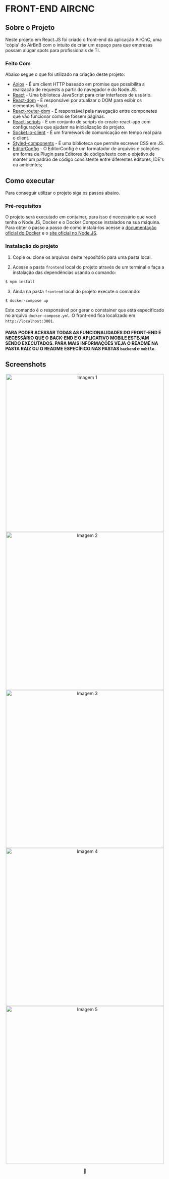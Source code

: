 # FRONT-END AIRCNC

## Sobre o Projeto
Neste projeto em React.JS foi criado o front-end da aplicação AirCnC, uma 'cópia' do AirBnB com o intuito de criar um espaço para que empresas possam alugar spots para profissionais de TI.

### Feito Com
Abaixo segue o que foi utilizado na criação deste projeto:

- [Axios](https://github.com/axios/axios) - É um client HTTP baseado em promise que possibilita a realização de requests a partir do navegador e do Node.JS.
- [React](https://github.com/facebook/react) - Uma biblioteca JavaScript para criar interfaces de usuário.
- [React-dom](https://github.com/facebook/react/tree/master/packages/react-dom) - É responsável por atualizar o DOM para exibir os elementos React.
- [React-router-dom](https://github.com/ReactTraining/react-router/tree/master/packages/react-router-dom) - É responsável pela navegação entre componetes que vão funcionar como se fossem páginas.
- [React-scripts](https://create-react-app.dev/docs/available-scripts/) - É um conjunto de scripts do create-react-app com configurações que ajudam na inicialização do projeto.
- [Socket.io-client](https://github.com/socketio/socket.io-client) - É um framework de comunicação em tempo real para o client.
- [Styled-components](https://github.com/socketio/socket.io-client) - É uma biblioteca que permite escrever CSS em JS.
- [EditorConfig](https://editorconfig.org/) - O EditorConfig é um formatador de arquivos e coleções em forma de Plugin para Editores de código/texto com o objetivo de manter um padrão de código consistente entre diferentes editores, IDE's ou ambientes;

## Como executar
Para conseguir utilizar o projeto siga os passos abaixo.

### Pré-requisitos
O projeto será executado em container, para isso é necessário que você tenha o Node.JS, Docker e o Docker Compose instalados na sua máquina. Para obter o passo a passo de como instalá-los acesse a [documentação oficial do Docker](https://docs.docker.com/install/) e o [site oficial no Node.JS](https://nodejs.org/en/download/).

### Instalação do projeto
1. Copie ou clone os arquivos deste repositório para uma pasta local.

2. Acesse a pasta `frontend` local do projeto através de um terminal e faça a instalação das dependências usando o comando:
```sh
$ npm install
```

3. Ainda na pasta `frontend` local do projeto execute o comando:
```sh
$ docker-compose up
```

Este comando é o responsável por gerar o constainer que está especificado no arquivo `docker-compose.yml`. O front-end fica localizado em `http://localhost:3001`.

#### PARA PODER ACESSAR TODAS AS FUNCIONALIDADES DO FRONT-END É NECESSÁRIO QUE O BACK-END E O APLICATIVO MOBILE ESTEJAM SENDO EXECUTADOS. PARA MAIS INFORMAÇÕES VEJA O README NA PASTA RAIZ OU O README ESPECÍFICO NAS PASTAS `backend` e `mobile`.

## Screenshots
<p align="center">
  <img src="https://user-images.githubusercontent.com/48105879/66956627-16564500-f03b-11e9-9135-8d465b25bd6a.png" width="500" title="Imagem 1">
  <img src="https://user-images.githubusercontent.com/48105879/66956989-caf06680-f03b-11e9-8ef5-0164b518c707.png" width="500" title="Imagem 2">
  <img src="https://user-images.githubusercontent.com/48105879/66957022-d9d71900-f03b-11e9-84cc-88ff89e344fc.png" width="500" title="Imagem 3">
  <img src="https://user-images.githubusercontent.com/48105879/66957051-e491ae00-f03b-11e9-9cb1-f6563cd30573.png" width="500" title="Imagem 4">
  <img src="https://user-images.githubusercontent.com/48105879/66957097-f70be780-f03b-11e9-9e7b-da79fd3f3413.png" width="500" title="Imagem 5">
</p>

<p align="center">
💙
</p>

